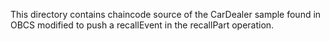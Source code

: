 This directory contains chaincode source of the CarDealer sample found in OBCS modified to push a recallEvent in the recallPart operation.

